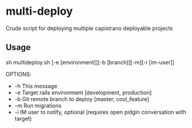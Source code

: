 multi-deploy
============

Crude script for deploying multiple capistrano deployable projects

Usage
-----

sh multideploy.sh [-e [environment]][-b [branch]][-m][-i [im-user]]

OPTIONS:
  * -h   This message
  * -e   Target rails environment [development, production]
  * -b   Git remote branch to deploy [master, cool_feature]
  * -m   Run migrations
  * -i   IM user to notify, optional (requires open pidgin conversation with target)